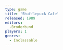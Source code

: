 ```yaml
---
type: game
title: 'Shufflepuck Cafe'
released: 1989
editors: 
  -Broderbund
players: 1
genres:
  - Inclassable
---
```

